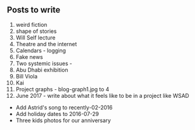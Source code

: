 ## Posts to write

1. weird fiction
2. shape of stories
4. Will Self lecture
5. Theatre and the internet
6. Calendars - logging
7. Fake news
8. Two systemic issues -
9. Abu Dhabi exhibition
10. Bill Viola
11. Kai
12. Project graphs - blog-graph1.jpg to 4
13. June 2017 - write about what it feels like to be in a project like WSAD

* Add Astrid's song to recently-02-2016
* Add holiday dates to 2016-07-29
* Three kids photos for our anniversary

